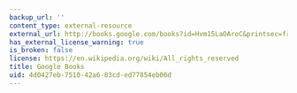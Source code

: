 ```yaml
---
backup_url: ''
content_type: external-resource
external_url: http://books.google.com/books?id=Hvm15LaOAroC&printsec=frontcover
has_external_license_warning: true
is_broken: false
license: https://en.wikipedia.org/wiki/All_rights_reserved
title: Google Books
uid: 4d0427eb-7510-42a6-83cd-ed77854eb06d
---
```

